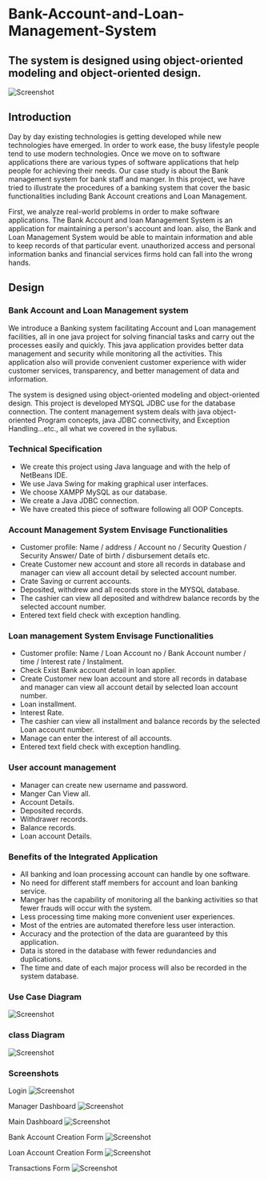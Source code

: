 # Bank-Account-and-Loan-Management-System
<h2>The system is designed using object-oriented modeling and object-oriented design.</h2>
<img src="Screenshot/log.jpg"  alt="Screenshot"/>
<h2>Introduction</h2>
        <p>Day by day existing technologies is getting developed while new technologies have emerged. In order to work ease, the busy lifestyle people tend to use modern technologies. Once we move on to software applications there are various types of software applications that help people for achieving their needs.
Our case study is about the Bank management system for bank staff and manger. In this project, we have tried to illustrate the procedures of a banking system that cover the basic functionalities including Bank Account creations and Loan  Management.<p>
         <p>First, we analyze real-world problems in order to make software applications. The Bank Account and loan Management System is an application for maintaining a person's account and loan. also, the Bank and Loan  Management System would be able to maintain information and able to keep records of that particular event. unauthorized access and personal information banks and financial services firms hold can fall into the wrong hands.<p>
           
<h2>Design</h2>

<h3>Bank Account and Loan Management system</h3>
<p>We introduce a Banking system facilitating Account and Loan management facilities, all in one java project for solving financial tasks and carry out the processes easily and quickly. This java application provides better data management and security while monitoring all the activities. This application also will provide convenient customer experience with wider customer services, transparency, and better management of data and information.<p> 
  
<p>The system is designed using object-oriented modeling and object-oriented design. This project is developed MYSQL JDBC use for the database connection. The content management system deals with java object-oriented Program concepts, java JDBC connectivity, and Exception Handling…etc., all what we covered in the syllabus. <p>
  
<h3>Technical Specification</h3>
  
<ul>
 <li> We create this project using Java language and with the help of NetBeans IDE.</li>
 <li> We use Java Swing for making graphical user interfaces. </li> 
 <li> We choose XAMPP MySQL as our database. </li>
 <li> We create a Java JDBC connection.</li> 
 <li> We have created this piece of software following all OOP Concepts.</li>
</ul>  

<h3>Account  Management  System Envisage Functionalities </h3>
<ul>
 <li> Customer profile: Name  / address /  Account no / Security Question / Security Answer/ Date of birth / disbursement details etc.</li> 
 <li> Create  Customer new account and store all records in database and  manager can view all  account detail by selected account number.</li> 
 <li> Crate Saving or current accounts.</li> 
 <li> Deposited, withdrew and all records store  in the MYSQL database.</li> 
 <li> The cashier can view all deposited and withdrew balance records by the selected account number.</li>
 <li> Entered text field check with exception handling.</li>
</ul>

<h3>Loan management System Envisage Functionalities  </h3> 
<ul>
 <li> Customer profile: Name /  Loan Account no / Bank Account number  / time / Interest rate  / Instalment.</li>
 <li> Check Exist  Bank account detail in loan applier.</li>
 <li> Create  Customer new  loan account and store all records in database and  manager can view all  account detail by selected loan  account number.</li> 
 <li> Loan installment.  </li>
 <li> Interest Rate.</li>
 <li>The cashier can view all installment and balance records by the selected Loan account number.</li>
 <li> Manage can enter the interest of all accounts.</li>
 <li> Entered text field check with exception handling.</li>
 
</ul>

<h3> User account management </h3> 
<ul>
 <li> Manager can create new username and password.</li> 
 <li> Manger Can View all.</li>  
 <li> Account Details.</li>
 <li> Deposited records.</li>
 <li> Withdrawer records.</li>
 <li> Balance  records.</li>
 <li> Loan account Details.</li>
 </ul>  
   
 <h3> Benefits of the Integrated Application </h3>    
  <ul>
 <li>All banking and loan processing account can handle by one software.</li>
 <li> No need for different staff members for account and loan banking service.</li>
 <li> Manger has the capability of monitoring all the banking activities so that fewer frauds will occur with the system. </li>
 <li> Less processing time making more convenient user experiences.</li>
 <li> Most of the entries are automated therefore less user interaction.</li> 
 <li> Accuracy and the protection of the data are guaranteed by this application.</li>
 <li> Data is stored in the database with fewer redundancies and duplications.</li>
 <li> The time and date of each major process will also be recorded in the system database.</li>
</ul>  

<h3>Use Case Diagram </h3>
<p><img src="Screenshot/Usecase.jpg"  alt="Screenshot"/><p>
        
<h3>class Diagram </h3> 
<p><img src="Screenshot/class.jpg"  alt="Screenshot"/><p>
 
 <h3>Screenshots</h3>
 
 <p>Login 
         <img src="Screenshot/log.jpg"  alt="Screenshot"/><p>
 <p>Manager Dashboard
          <img src="Screenshot/manager.jpg"  alt="Screenshot"/><p>  
 <p>Main Dashboard
          <img src="Screenshot/main.jpg"  alt="Screenshot"/><p>
 <p>Bank Account Creation Form
          <img src="Screenshot/newAcc.jpg"  alt="Screenshot"/><p>                
 <p>Loan Account Creation Form
          <img src="Screenshot/loan.jpg"  alt="Screenshot"/><p>   
 <p>Transactions Form                                                
          <img src="Screenshot/last.jpg"  alt="Screenshot"/><p>                                               






















